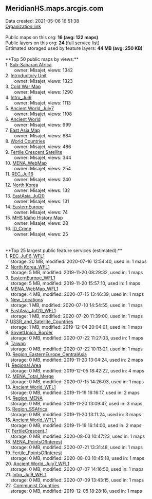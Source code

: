 <h2>MeridianHS.maps.arcgis.com</h2> Data created: 2021-05-06 16:51:38 <br /><a target='new' href='https://MeridianHS.maps.arcgis.com'>Organization link</a><br /><br />Public maps on this org: <b>16 (avg: 122 maps)</b><br />Public layers on this org: <b>24 </b>(<a target='new' href='https://services.arcgis.com/Fhkt83CfYokOr9NT/ArcGIS/rest/services'>full service list</a>)<br />Estimated storaged used by feature layers: <b>44 MB (avg: 250 KB)</b><br /><br />**Top 50 public maps by views:**<br />  1. <a target='new' href='https://www.arcgis.com/home/item.html?id=1bed08f536144a4a936008e0321ea831'>Sub-Saharan Africa</a> <br />  &nbsp;&nbsp;&nbsp;&nbsp; &nbsp;&nbsp;owner: Misajet, views: 1342<br />  2. <a target='new' href='https://www.arcgis.com/home/item.html?id=5457729b519745d897bff8f577d219ab'>Introductory Unit</a> <br />  &nbsp;&nbsp;&nbsp;&nbsp; &nbsp;&nbsp;owner: Misajet, views: 1323<br />  3. <a target='new' href='https://www.arcgis.com/home/item.html?id=135a02ecc3e046a4841d87ab427be88c'>Cold War Map</a> <br />  &nbsp;&nbsp;&nbsp;&nbsp; &nbsp;&nbsp;owner: Misajet, views: 1290<br />  4. <a target='new' href='https://www.arcgis.com/home/item.html?id=ea1780296f854a18a8daf9af1ac0a19e'>Intro_Jul9</a> <br />  &nbsp;&nbsp;&nbsp;&nbsp; &nbsp;&nbsp;owner: Misajet, views: 1113<br />  5. <a target='new' href='https://www.arcgis.com/home/item.html?id=e9d1f3dad5a64cf586e9bfcae5d163de'>Ancient World_July7</a> <br />  &nbsp;&nbsp;&nbsp;&nbsp; &nbsp;&nbsp;owner: Misajet, views: 1108<br />  6. <a target='new' href='https://www.arcgis.com/home/item.html?id=274c69e002dc4607be2ef13a2599cbca'>Ancient World</a> <br />  &nbsp;&nbsp;&nbsp;&nbsp; &nbsp;&nbsp;owner: Misajet, views: 999<br />  7. <a target='new' href='https://www.arcgis.com/home/item.html?id=cdfcbc62236849b09ec66a8cfae58054'>East Asia Map</a> <br />  &nbsp;&nbsp;&nbsp;&nbsp; &nbsp;&nbsp;owner: Misajet, views: 884<br />  8. <a target='new' href='https://www.arcgis.com/home/item.html?id=e966a4102db442c8bee8dea6e79634dd'>World Countries</a> <br />  &nbsp;&nbsp;&nbsp;&nbsp; &nbsp;&nbsp;owner: Misajet, views: 486<br />  9. <a target='new' href='https://www.arcgis.com/home/item.html?id=d97b233b14ca4c4c805f168375d2842c'>Fertile Crescent Satellite</a> <br />  &nbsp;&nbsp;&nbsp;&nbsp; &nbsp;&nbsp;owner: Misajet, views: 344<br />  10. <a target='new' href='https://www.arcgis.com/home/item.html?id=5da4e8993f2a4abfbbf83dbba821f3ba'>MENA_WebMap</a> <br />  &nbsp;&nbsp;&nbsp;&nbsp; &nbsp;&nbsp;owner: Misajet, views: 254<br />  11. <a target='new' href='https://www.arcgis.com/home/item.html?id=28db2e0e641f4bbfa5aa01a2c2db9bc2'>REC_Jul16</a> <br />  &nbsp;&nbsp;&nbsp;&nbsp; &nbsp;&nbsp;owner: Misajet, views: 240<br />  12. <a target='new' href='https://www.arcgis.com/home/item.html?id=c63b4f04f81d4e4997afc6a3fe728370'>North Korea</a> <br />  &nbsp;&nbsp;&nbsp;&nbsp; &nbsp;&nbsp;owner: Misajet, views: 132<br />  13. <a target='new' href='https://www.arcgis.com/home/item.html?id=52a07532aaaa4ce082c59b7b767d4752'>EastAsia_Jul20</a> <br />  &nbsp;&nbsp;&nbsp;&nbsp; &nbsp;&nbsp;owner: Misajet, views: 131<br />  14. <a target='new' href='https://www.arcgis.com/home/item.html?id=983e3feb3b554891856666538895da04'>EasternEurope</a> <br />  &nbsp;&nbsp;&nbsp;&nbsp; &nbsp;&nbsp;owner: Misajet, views: 74<br />  15. <a target='new' href='https://www.arcgis.com/home/item.html?id=7616e74f07de4ec0bd0dfc5a39ccdb7a'>MHS Idaho History Map</a> <br />  &nbsp;&nbsp;&nbsp;&nbsp; &nbsp;&nbsp;owner: Misajet, views: 28<br />  16. <a target='new' href='https://www.arcgis.com/home/item.html?id=bc6c4f985e9448c0a95f911350e0e5f9'>ID_Crime</a> <br />  &nbsp;&nbsp;&nbsp;&nbsp; &nbsp;&nbsp;owner: Misajet, views: 25<br /><br /><br />**Top 25 largest public feature services (estimated):**<br /> 1. <a target='new' href='https://www.arcgis.com/home/item.html?id=c0a32e9981a24020a243afd101823ba1'>REC_Jul16_WFL1</a><br /> &nbsp;&nbsp;&nbsp;&nbsp;storage: 20 MB, modified: 2020-07-16 12:54:40,  used in: 1 maps<br /> 2. <a target='new' href='https://www.arcgis.com/home/item.html?id=7797d7f6ce404d12804e026b78a5bb3b'>North Korea_WFL1</a><br /> &nbsp;&nbsp;&nbsp;&nbsp;storage: 5 MB, modified: 2019-11-20 08:29:32,  used in: 1 maps<br /> 3. <a target='new' href='https://www.arcgis.com/home/item.html?id=b5ee4e8d0b044b65bc8e8f4c6aaf6d57'>EasternEurope_WFL1</a><br /> &nbsp;&nbsp;&nbsp;&nbsp;storage: 5 MB, modified: 2019-11-20 15:57:10,  used in: 1 maps<br /> 4. <a target='new' href='https://www.arcgis.com/home/item.html?id=c80e722cb9f542d3b1bced525719d86c'>MENA_WebMap_WFL1</a><br /> &nbsp;&nbsp;&nbsp;&nbsp;storage: 4 MB, modified: 2020-07-15 13:46:39,  used in: 1 maps<br /> 5. <a target='new' href='https://www.arcgis.com/home/item.html?id=7198045e1bc74781bb277c504341aff8'>New_Locations</a><br /> &nbsp;&nbsp;&nbsp;&nbsp;storage: 1 MB, modified: 2020-07-10 14:54:55,  used in: 1 maps<br /> 6. <a target='new' href='https://www.arcgis.com/home/item.html?id=55f1cac78d6f49d3a744c94d2008f731'>EastAsia_Jul20_WFL1</a><br /> &nbsp;&nbsp;&nbsp;&nbsp;storage: 1 MB, modified: 2020-07-20 11:39:00,  used in: 1 maps<br /> 7. <a target='new' href='https://www.arcgis.com/home/item.html?id=273348dd39284287a3758f0d392386ad'>USSR_and_Satellite_Countries</a><br /> &nbsp;&nbsp;&nbsp;&nbsp;storage: 1 MB, modified: 2019-12-04 20:04:01,  used in: 1 maps<br /> 8. <a target='new' href='https://www.arcgis.com/home/item.html?id=a1ae9945b0b74624bc71ec0f550bbe82'>SovietUnion_Border</a><br /> &nbsp;&nbsp;&nbsp;&nbsp;storage: 0 MB, modified: 2020-07-22 11:27:03,  used in: 1 maps<br /> 9. <a target='new' href='https://www.arcgis.com/home/item.html?id=d95a9b5da6574c46a81782775e76e33c'>Taiwan</a><br /> &nbsp;&nbsp;&nbsp;&nbsp;storage: 0 MB, modified: 2020-07-22 10:13:21,  used in: 1 maps<br /> 10. <a target='new' href='https://www.arcgis.com/home/item.html?id=fff3e27171b14429a8ac5a42bde5af7e'>Region_EasternEurope_CentralAsia</a><br /> &nbsp;&nbsp;&nbsp;&nbsp;storage: 0 MB, modified: 2019-11-20 13:04:24,  used in: 2 maps<br /> 11. <a target='new' href='https://www.arcgis.com/home/item.html?id=6e9f7686387341788ddbd14afcb01f41'>Regional Area</a><br /> &nbsp;&nbsp;&nbsp;&nbsp;storage: 0 MB, modified: 2019-12-05 18:42:22,  used in: 4 maps<br /> 12. <a target='new' href='https://www.arcgis.com/home/item.html?id=d1a11e71e64c4d42aac29a5f5f6a995a'>MENA_Total_Merge</a><br /> &nbsp;&nbsp;&nbsp;&nbsp;storage: 0 MB, modified: 2020-07-15 14:26:03,  used in: 1 maps<br /> 13. <a target='new' href='https://www.arcgis.com/home/item.html?id=623ebe66a3594cf2bf59dcbd19d8538b'>Ancient World_WFL1</a><br /> &nbsp;&nbsp;&nbsp;&nbsp;storage: 0 MB, modified: 2019-11-19 16:16:17,  used in: 2 maps<br /> 14. <a target='new' href='https://www.arcgis.com/home/item.html?id=3b9eaa0bf46c4f72b2bab18e2811edae'>Region_MENA</a><br /> &nbsp;&nbsp;&nbsp;&nbsp;storage: 0 MB, modified: 2019-11-20 13:09:47,  used in: 3 maps<br /> 15. <a target='new' href='https://www.arcgis.com/home/item.html?id=eee77c1e8a834f169d0738bd3c9b319c'>Region_SSAfrica</a><br /> &nbsp;&nbsp;&nbsp;&nbsp;storage: 0 MB, modified: 2019-11-20 13:11:24,  used in: 3 maps<br /> 16. <a target='new' href='https://www.arcgis.com/home/item.html?id=27332181bf27410ba79b19fc1b34271e'>Ancient World_WTL1</a><br /> &nbsp;&nbsp;&nbsp;&nbsp;storage: 0 MB, modified: 2019-11-19 16:14:00,  used in: 2 maps<br /> 17. <a target='new' href='https://www.arcgis.com/home/item.html?id=c33a21d5fa524139b36df0a0d5c76cb2'>FertileCrescent_1</a><br /> &nbsp;&nbsp;&nbsp;&nbsp;storage: 0 MB, modified: 2020-08-03 10:47:23,  used in: 1 maps<br /> 18. <a target='new' href='https://www.arcgis.com/home/item.html?id=105015183f1d433e9d55838ff4e7b2d3'>MENA_PointsOfInterest</a><br /> &nbsp;&nbsp;&nbsp;&nbsp;storage: 0 MB, modified: 2020-07-21 13:31:48,  used in: 1 maps<br /> 19. <a target='new' href='https://www.arcgis.com/home/item.html?id=45450da5e765468e9e9871c9dcf4eaee'>Fertile_PointsOfInterest</a><br /> &nbsp;&nbsp;&nbsp;&nbsp;storage: 0 MB, modified: 2020-08-03 10:45:18,  used in: 1 maps<br /> 20. <a target='new' href='https://www.arcgis.com/home/item.html?id=a185ee97a85748b39cf1cd63958f342d'>Ancient World_July7_WFL1</a><br /> &nbsp;&nbsp;&nbsp;&nbsp;storage: 0 MB, modified: 2020-07-07 14:16:50,  used in: 1 maps<br /> 21. <a target='new' href='https://www.arcgis.com/home/item.html?id=0c7dd50213584d2f98c7a08712ce5c76'>Intro_Jul9_WFL1</a><br /> &nbsp;&nbsp;&nbsp;&nbsp;storage: 0 MB, modified: 2020-07-09 13:43:15,  used in: 1 maps<br /> 22. <a target='new' href='https://www.arcgis.com/home/item.html?id=7ad10e1f582644268ba32a829da6d842'>Communist Countries</a><br /> &nbsp;&nbsp;&nbsp;&nbsp;storage: 0 MB, modified: 2019-12-05 18:28:18,  used in: 1 maps<br />